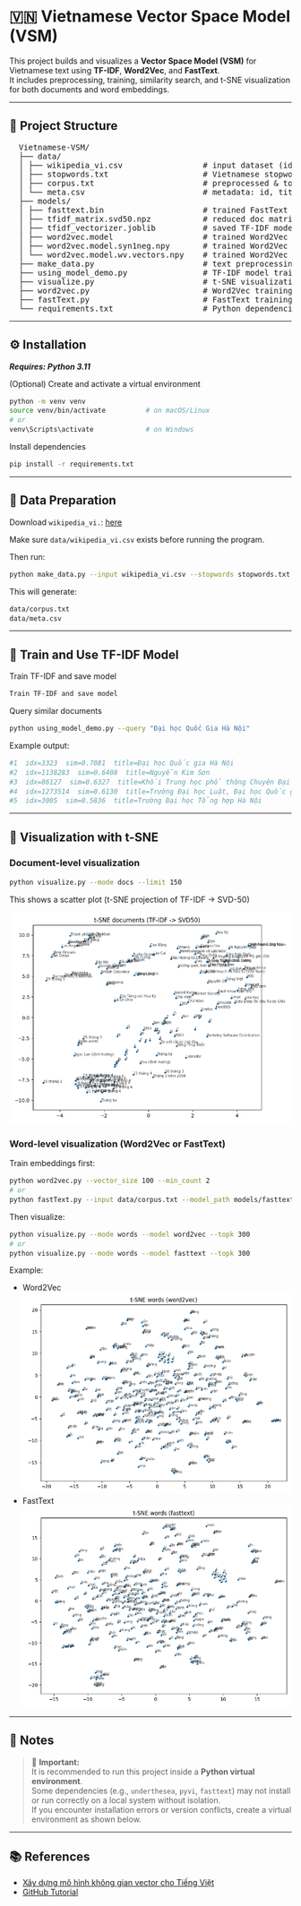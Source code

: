 # 🇻🇳 Vietnamese Vector Space Model (VSM)

This project builds and visualizes a **Vector Space Model (VSM)** for Vietnamese text using **TF-IDF**, **Word2Vec**, and **FastText**.  
It includes preprocessing, training, similarity search, and t-SNE visualization for both documents and word embeddings.

---

## 🧩 Project Structure
<pre>
  Vietnamese-VSM/
  ├── data/
  │ ├── wikipedia_vi.csv                 # input dataset (id, title, text)
  │ ├── stopwords.txt                    # Vietnamese stopword list
  │ ├── corpus.txt                       # preprocessed & tokenized text (auto-generated)
  │ └── meta.csv                         # metadata: id, title (auto-generated)
  ├── models/
  │ ├── fasttext.bin                     # trained FastText embeddings
  │ ├── tfidf_matrix.svd50.npz           # reduced doc matrix (SVD 50)
  │ ├── tfidf_vectorizer.joblib          # saved TF-IDF model
  │ ├── word2vec.model                   # trained Word2Vec embeddings
  │ ├── word2vec.model.syn1neg.npy       # trained Word2Vec embeddings
  │ └── word2vec.model.wv.vectors.npy    # trained Word2Vec embeddings
  ├── make_data.py                       # text preprocessing & corpus generation
  ├── using_model_demo.py                # TF-IDF model training & similarity search
  ├── visualize.py                       # t-SNE visualization for docs or words
  ├── word2vec.py                        # Word2Vec training
  ├── fastText.py                        # FastText training
  └── requirements.txt                   # Python dependencies
</pre>

---

## ⚙️ Installation

**_Requires: Python 3.11_**

(Optional) Create and activate a virtual environment 

```bash
python -m venv venv
source venv/bin/activate          # on macOS/Linux
# or
venv\Scripts\activate             # on Windows
```

Install dependencies
```bash
pip install -r requirements.txt
```

---

## 📘 Data Preparation

Download `wikipedia_vi.`: [here](https://drive.google.com/file/d/1_gFXaM3vFplPnyJGsV1QY5gqgtFjArdg/view?usp=sharing)

Make sure `data/wikipedia_vi.csv` exists before running the program.

Then run:
```bash
python make_data.py --input wikipedia_vi.csv --stopwords stopwords.txt
```
This will generate:
```bash
data/corpus.txt
data/meta.csv
```

---

## 🧠 Train and Use TF-IDF Model

Train TF-IDF and save model
```bash
Train TF-IDF and save model
```

Query similar documents
```bash
python using_model_demo.py --query "Đại học Quốc Gia Hà Nội"
```
Example output:
```bash
#1  idx=3323  sim=0.7081  title=Đại học Quốc gia Hà Nội
#2  idx=1138283  sim=0.6408  title=Nguyễn Kim Sơn
#3  idx=86127  sim=0.6327  title=Khối Trung học phổ thông Chuyên Đại học Quốc gia Hà Nội
#4  idx=1273514  sim=0.6130  title=Trường Đại học Luật, Đại học Quốc gia Hà Nội
#5  idx=3005  sim=0.5836  title=Trường Đại học Tổng hợp Hà Nội
```

---

## 🌈 Visualization with t-SNE

### Document-level visualization
```bash
python visualize.py --mode docs --limit 150
```

This shows a scatter plot (t-SNE projection of TF-IDF → SVD-50)

![example1](assets/Figure_1.png)

### Word-level visualization (Word2Vec or FastText)

Train embeddings first:
```bash
python word2vec.py --vector_size 100 --min_count 2
# or
python fastText.py --input data/corpus.txt --model_path models/fasttext.bin
```

Then visualize:
```bash
python visualize.py --mode words --model word2vec --topk 300
# or
python visualize.py --mode words --model fasttext --topk 300
```
Example:
* Word2Vec
![example2](assets/Figure_2.png)
* FastText
![example3](assets/Figure_3.png)

---

## 📝 Notes

> 🧠 **Important:**  
> It is recommended to run this project inside a **Python virtual environment**.  
> Some dependencies (e.g., `underthesea`, `pyvi`, `fasttext`) may not install or run correctly on a local system without isolation.  
> If you encounter installation errors or version conflicts, create a virtual environment as shown below.
> 
---

## 📚 References

* [Xây dựng mô hình không gian vector cho Tiếng Việt](https://viblo.asia/p/xay-dung-mo-hinh-khong-gian-vector-cho-tieng-viet-GrLZDXr2Zk0)
* [GitHub Tutorial](https://github.com/quangph-1686/FramgiaBlog/tree/master/Blog01_Word_embedding)

